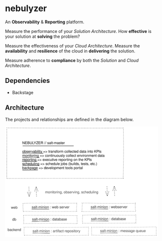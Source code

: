 # nebulyzer
An **Observability** & **Reporting** platform.

Measure the performance of your *Solution Architecture*. How **effective** is your solution at **solving** the problem?

Measure the effectiveness of your *Cloud Architecture*. Measure the **availability** and **resilience** of the cloud in **delivering** the solution.

Measure adherence to **compliance** by both the *Solution* and *Cloud Architecture*.

## Dependencies

- Backstage

## Architecture

The projects and relationships are defined in the diagram below.

<diagram>

![Nebulyzer Diagram](./diagram/nebulyzer_diagram.svg)
